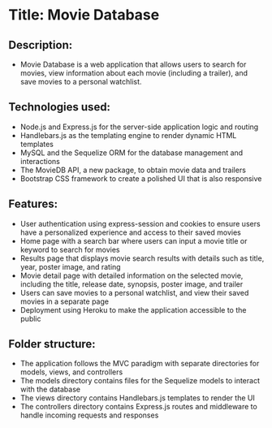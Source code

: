 # Title: Movie Database

 ##  Description: 
 * Movie Database is a web application that allows users to search for movies, view information about each movie (including a trailer), and save movies to a personal watchlist.

## Technologies used:

* Node.js and Express.js for the server-side application logic and routing
* Handlebars.js as the templating engine to render dynamic HTML templates
* MySQL and the Sequelize ORM for the database management and interactions
* The MovieDB API, a new package, to obtain movie data and trailers
* Bootstrap CSS framework to create a polished UI that is also responsive

## Features:

* User authentication using express-session and cookies to ensure users have a personalized experience and access to their saved movies
* Home page with a search bar where users can input a movie title or keyword to search for movies
* Results page that displays movie search results with details such as title, year, poster image, and rating
* Movie detail page with detailed information on the selected movie, including the title, release date, synopsis, poster image, and trailer
* Users can save movies to a personal watchlist, and view their saved movies in a separate page
* Deployment using Heroku to make the application accessible to the public

## Folder structure:

* The application follows the MVC paradigm with separate directories for models, views, and controllers
* The models directory contains files for the Sequelize models to interact with the database
* The views directory contains Handlebars.js templates to render the UI
* The controllers directory contains Express.js routes and middleware to handle incoming requests and responses
